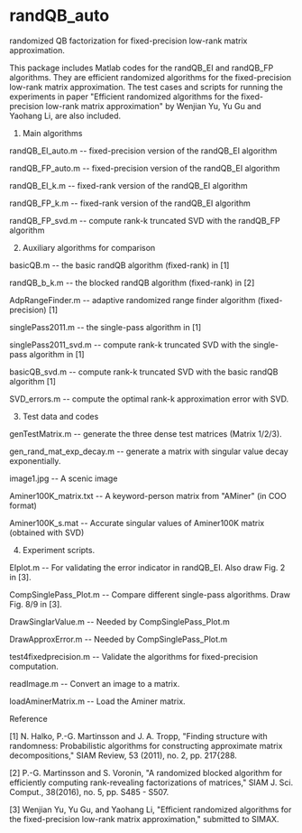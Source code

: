 # randQB_auto
randomized QB factorization for fixed-precision low-rank matrix approximation.

This package includes Matlab codes for the randQB_EI and randQB_FP algorithms.
They are efficient randomized algorithms for the fixed-precision low-rank matrix 
approximation. The test cases and scripts for running the experiments in paper
"Efficient randomized algorithms for the fixed-precision low-rank matrix approximation" 
by Wenjian Yu, Yu Gu and Yaohang Li, are also included.


1. Main algorithms

randQB_EI_auto.m -- fixed-precision version of the randQB_EI algorithm

randQB_FP_auto.m -- fixed-precision version of the randQB_EI algorithm

randQB_EI_k.m -- fixed-rank version of the randQB_EI algorithm

randQB_FP_k.m -- fixed-rank version of the randQB_EI algorithm

randQB_FP_svd.m -- compute rank-k truncated SVD with the randQB_FP algorithm

2. Auxiliary algorithms for comparison

basicQB.m -- the basic randQB algorithm (fixed-rank) in [1]

randQB_b_k.m -- the blocked randQB algorithm (fixed-rank) in [2]

AdpRangeFinder.m -- adaptive randomized range finder algorithm (fixed-precision) [1]

singlePass2011.m -- the single-pass algorithm in [1]

singlePass2011_svd.m -- compute rank-k truncated SVD with the single-pass algorithm in [1]

basicQB_svd.m -- compute rank-k truncated SVD with the basic randQB algorithm [1]

SVD_errors.m -- compute the optimal rank-k approximation error with SVD.

3. Test data and codes

genTestMatrix.m -- generate the three dense test matrices (Matrix 1/2/3).

gen_rand_mat_exp_decay.m -- generate a matrix with singular value decay exponentially.

image1.jpg -- A scenic image

Aminer100K_matrix.txt -- A keyword-person matrix from "AMiner" (in COO format)

Aminer100K_s.mat -- Accurate singular values of Aminer100K matrix (obtained with SVD)

4. Experiment scripts.

EIplot.m -- For validating the error indicator in randQB_EI. Also draw Fig. 2 in [3].

CompSinglePass_Plot.m -- Compare different single-pass algorithms. Draw Fig. 8/9 in [3].

DrawSinglarValue.m -- Needed by CompSinglePass_Plot.m

DrawApproxError.m -- Needed by CompSinglePass_Plot.m

test4fixedprecision.m -- Validate the algorithms for fixed-precision computation.

readImage.m -- Convert an image to a matrix.

loadAminerMatrix.m -- Load the Aminer matrix.


Reference

[1] N. Halko, P.-G. Martinsson and J. A. Tropp, "Finding structure with randomness: Probabilistic algorithms for constructing approximate matrix decompositions," SIAM Review, 53 (2011), no. 2, pp. 217{288.

[2] P.-G. Martinsson and S. Voronin, "A randomized blocked algorithm for efficiently computing rank-revealing factorizations of matrices," SIAM J. Sci. Comput., 38(2016), no. 5, pp. S485 - S507.

[3] Wenjian Yu, Yu Gu, and Yaohang Li, "Efficient randomized algorithms for the fixed-precision low-rank matrix approximation," submitted to SIMAX.
